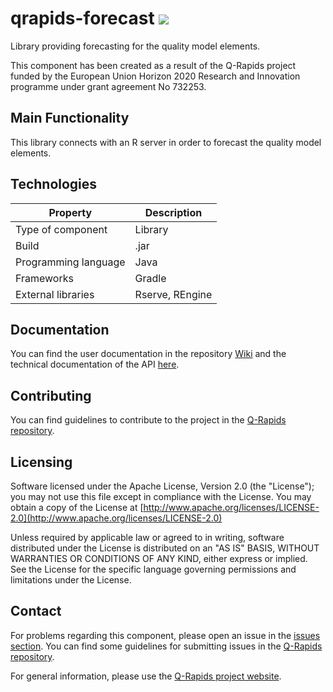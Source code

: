 # qrapids-forecast ![](https://img.shields.io/badge/License-Apache2.0-blue.svg)
Library providing forecasting for the quality model elements.

This component has been created as a result of the Q-Rapids project funded by the European Union Horizon 2020 Research and Innovation programme under grant agreement No 732253.

## Main Functionality
This library connects with an R server in order to forecast the quality model elements.

## Technologies
|Property|Description|
| -------------------- | ----------------|
| Type of component    | Library         |
| Build                | .jar            |
| Programming language | Java            |
| Frameworks           | Gradle          |
| External libraries   | Rserve, REngine |

## Documentation
You can find the user documentation in the repository [Wiki](https://github.com/q-rapids/qrapids-forecast/wiki) and the technical documentation of the API [here](https://q-rapids.github.io/qrapids-forecast).

## Contributing
You can find guidelines to contribute to the project in the [Q-Rapids repository](https://github.com/q-rapids/q-rapids/blob/master/CONTRIBUTING.md).

## Licensing
Software licensed under the Apache License, Version 2.0 (the "License"); you may not use this file except in compliance with the License. You may obtain a copy of the License at [http://www.apache.org/licenses/LICENSE-2.0](http://www.apache.org/licenses/LICENSE-2.0)
 
Unless required by applicable law or agreed to in writing, software distributed under the License is distributed on an "AS IS" BASIS,
WITHOUT WARRANTIES OR CONDITIONS OF ANY KIND, either express or implied. See the License for the specific language governing permissions and limitations under the License.

## Contact
For problems regarding this component, please open an issue in the [issues section](https://github.com/q-rapids/qrapids-forecast/issues). You can find some guidelines for submitting issues in the [Q-Rapids repository](https://github.com/q-rapids/q-rapids/blob/master/CONTRIBUTING.md).

For general information, please use the [Q-Rapids project website](http://www.q-rapids.eu/contact).